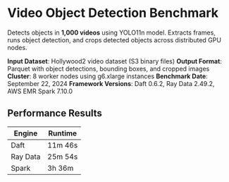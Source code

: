 # Video Object Detection Benchmark

Detects objects in **1,000 videos** using YOLO11n model. Extracts frames, runs object detection, and crops detected objects across distributed GPU nodes.

**Input Dataset**: Hollywood2 video dataset (S3 binary files)
**Output Format**: Parquet with object detections, bounding boxes, and cropped images
**Cluster**: 8 worker nodes using g6.xlarge instances
**Benchmark Date**: September 22, 2024
**Framework Versions**: Daft 0.6.2, Ray Data 2.49.2, AWS EMR Spark 7.10.0

## Performance Results

| Engine   | Runtime |
|----------|---------|
| Daft     | 11m 46s |
| Ray Data | 25m 54s |
| Spark    | 3h  36m |
